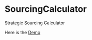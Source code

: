 SourcingCalculator
==================

Strategic Sourcing Calculator

Here is the <a href="http://SourcingCalculator.azurewebsites.net">Demo</a>
